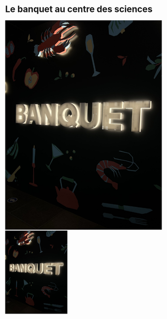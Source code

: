 # Le banquet au centre des sciences






![photo](/centre_des_sciences/medias/logo_banquet_sombre_01.jpg)
<img src="centre_des_sciences/medias/logo_banquet_sombre_01.jpg" width="200">
